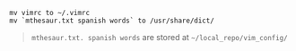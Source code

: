     mv vimrc to ~/.vimrc
    mv `mthesaur.txt spanish words` to /usr/share/dict/

> `mthesaur.txt. spanish words` are stored at `~/local_repo/vim_config/`
